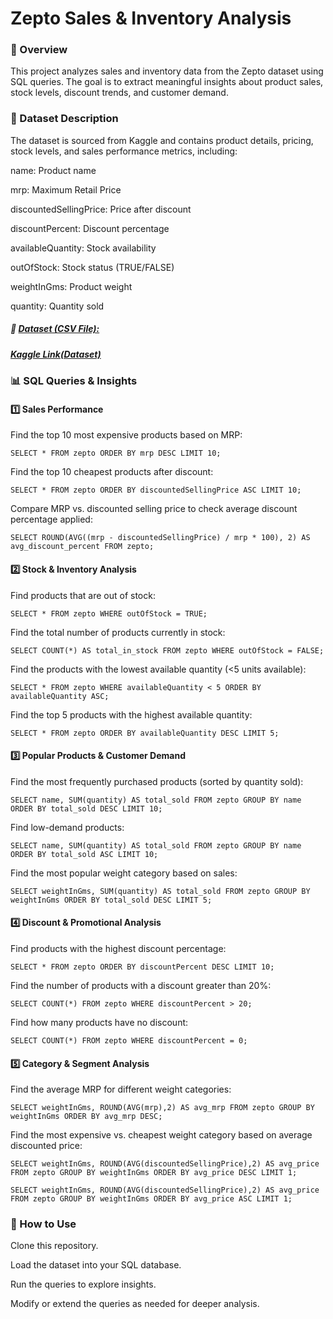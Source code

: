# Zepto Sales & Inventory Analysis

### 📌 Overview

This project analyzes sales and inventory data from the Zepto dataset using SQL queries. The goal is to extract meaningful insights about product sales, stock levels, discount trends, and customer demand.

### 📂 Dataset Description

The dataset is sourced from Kaggle and contains product details, pricing, stock levels, and sales performance metrics, including:

name: Product name

mrp: Maximum Retail Price

discountedSellingPrice: Price after discount

discountPercent: Discount percentage

availableQuantity: Stock availability

outOfStock: Stock status (TRUE/FALSE)

weightInGms: Product weight

quantity: Quantity sold

##### 🔗  <a href="https://github.com/supraja-kamineni/Zepto-Sales-Inventory-Analysis/blob/main/Zepto.csv">Dataset (CSV File):</a>

##### <a href="https://www.kaggle.com/datasets/devshahoff/zepto-dataset">Kaggle Link(Dataset)</a>

### 📊 SQL Queries & Insights

#### 1️⃣ Sales Performance

Find the top 10 most expensive products based on MRP:

```
SELECT * FROM zepto ORDER BY mrp DESC LIMIT 10;
```
Find the top 10 cheapest products after discount:
```
SELECT * FROM zepto ORDER BY discountedSellingPrice ASC LIMIT 10;
```
Compare MRP vs. discounted selling price to check average discount percentage applied:
```
SELECT ROUND(AVG((mrp - discountedSellingPrice) / mrp * 100), 2) AS avg_discount_percent FROM zepto;
```

#### 2️⃣ Stock & Inventory Analysis

Find products that are out of stock:

```
SELECT * FROM zepto WHERE outOfStock = TRUE;
```

Find the total number of products currently in stock:

```
SELECT COUNT(*) AS total_in_stock FROM zepto WHERE outOfStock = FALSE;
```

Find the products with the lowest available quantity (<5 units available):

```
SELECT * FROM zepto WHERE availableQuantity < 5 ORDER BY availableQuantity ASC;
```

Find the top 5 products with the highest available quantity:

```
SELECT * FROM zepto ORDER BY availableQuantity DESC LIMIT 5;
```

#### 3️⃣ Popular Products & Customer Demand

Find the most frequently purchased products (sorted by quantity sold):

```
SELECT name, SUM(quantity) AS total_sold FROM zepto GROUP BY name ORDER BY total_sold DESC LIMIT 10;
```

Find low-demand products:

````
SELECT name, SUM(quantity) AS total_sold FROM zepto GROUP BY name ORDER BY total_sold ASC LIMIT 10;
````

Find the most popular weight category based on sales:

```
SELECT weightInGms, SUM(quantity) AS total_sold FROM zepto GROUP BY weightInGms ORDER BY total_sold DESC LIMIT 5;
```

#### 4️⃣ Discount & Promotional Analysis

Find products with the highest discount percentage:

````
SELECT * FROM zepto ORDER BY discountPercent DESC LIMIT 10;
````

Find the number of products with a discount greater than 20%:

```
SELECT COUNT(*) FROM zepto WHERE discountPercent > 20;
````

Find how many products have no discount:

```
SELECT COUNT(*) FROM zepto WHERE discountPercent = 0;
````

#### 5️⃣ Category & Segment Analysis

Find the average MRP for different weight categories:

```
SELECT weightInGms, ROUND(AVG(mrp),2) AS avg_mrp FROM zepto GROUP BY weightInGms ORDER BY avg_mrp DESC;
```

Find the most expensive vs. cheapest weight category based on average discounted price:

```
SELECT weightInGms, ROUND(AVG(discountedSellingPrice),2) AS avg_price FROM zepto GROUP BY weightInGms ORDER BY avg_price DESC LIMIT 1;

SELECT weightInGms, ROUND(AVG(discountedSellingPrice),2) AS avg_price FROM zepto GROUP BY weightInGms ORDER BY avg_price ASC LIMIT 1;
```

### 📌 How to Use

Clone this repository.

Load the dataset into your SQL database.

Run the queries to explore insights.

Modify or extend the queries as needed for deeper analysis.
